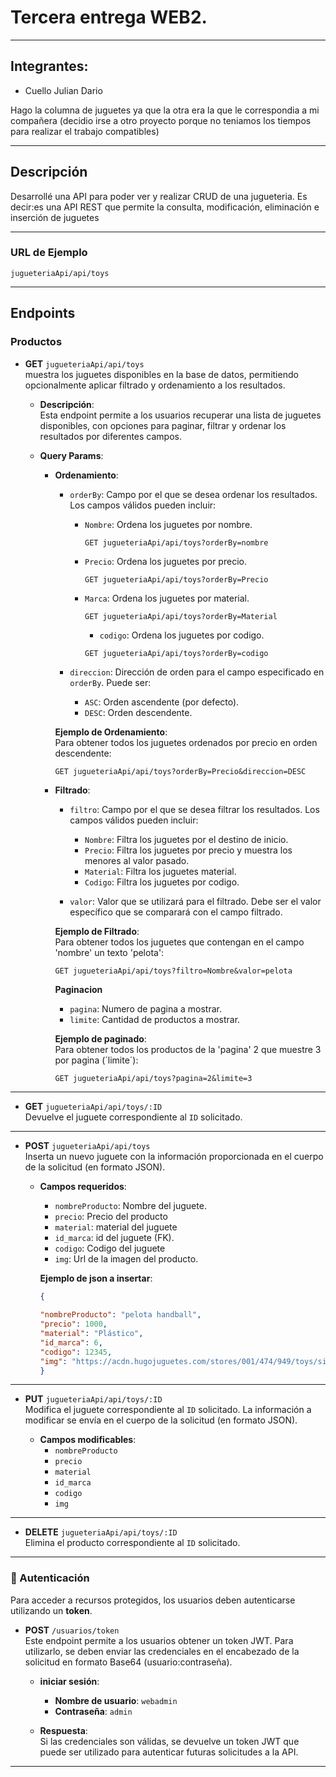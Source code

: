 # Tercera entrega WEB2.

---

## Integrantes:

- Cuello Julian Dario

Hago la columna de juguetes ya que la otra era la que le correspondia a mi compañera (decidio irse a otro proyecto porque no teniamos los tiempos para realizar el trabajo compatibles)


---

## Descripción

Desarrollé una API para poder ver y realizar CRUD de una jugueteria.
Es decir:es una API REST que permite la consulta, modificación, eliminación e inserción de juguetes

---

### URL de Ejemplo

`jugueteriaApi/api/toys`

---

## Endpoints

### Productos

- **GET** `jugueteriaApi/api/toys`  
  muestra los juguetes disponibles en la base de datos, permitiendo opcionalmente aplicar filtrado y ordenamiento a los resultados.

  - **Descripción**:  
    Esta endpoint permite a los usuarios recuperar una lista de juguetes disponibles, con opciones para paginar, filtrar y ordenar los resultados por diferentes campos.

  - **Query Params**:

    - **Ordenamiento**:

      - `orderBy`: Campo por el que se desea ordenar los resultados. Los campos válidos pueden incluir:

        - `Nombre`: Ordena los juguetes por nombre.
          ```http
          GET jugueteriaApi/api/toys?orderBy=nombre
          ```
        - `Precio`: Ordena los juguetes por precio.
          ```http
          GET jugueteriaApi/api/toys?orderBy=Precio
          ```
        - `Marca`: Ordena los juguetes por material.
          ```http
          GET jugueteriaApi/api/toys?orderBy=Material
          ```
          - `codigo`: Ordena los juguetes por codigo.
          ```http
          GET jugueteriaApi/api/toys?orderBy=codigo
          ```

      - `direccion`: Dirección de orden para el campo especificado en `orderBy`. Puede ser:
        - `ASC`: Orden ascendente (por defecto).
        - `DESC`: Orden descendente.

      **Ejemplo de Ordenamiento**:  
      Para obtener todos los juguetes ordenados por precio en orden descendente:

      ```http
      GET jugueteriaApi/api/toys?orderBy=Precio&direccion=DESC
      ```

    - **Filtrado**:

      - `filtro`: Campo por el que se desea filtrar los resultados. Los campos válidos pueden incluir:

        - `Nombre`: Filtra los juguetes por el destino de inicio.
        - `Precio`: Filtra los juguetes por precio y muestra los menores al valor pasado.
        - `Material`: Filtra los juguetes material.
        - `Codigo`: Filtra los juguetes por codigo.

      - `valor`: Valor que se utilizará para el filtrado. Debe ser el valor específico que se comparará con el campo filtrado.

      **Ejemplo de Filtrado**:  
      Para obtener todos los juguetes que contengan en el campo 'nombre' un texto 'pelota':

      ```http
      GET jugueteriaApi/api/toys?filtro=Nombre&valor=pelota
      ```

      **Paginacion**

      - `pagina`: Numero de pagina a mostrar.
      - `limite`: Cantidad de productos a mostrar.

      **Ejemplo de paginado**:  
      Para obtener todos los productos de la 'pagina' 2 que muestre 3 por pagina (´limite´):

      ```http
      GET jugueteriaApi/api/toys?pagina=2&limite=3
      ```

---

- **GET** `jugueteriaApi/api/toys/:ID`  
  Devuelve el juguete correspondiente al `ID` solicitado.

---

- **POST** `jugueteriaApi/api/toys`  
  Inserta un nuevo juguete con la información proporcionada en el cuerpo de la solicitud (en formato JSON).

  - **Campos requeridos**:

    - `nombreProducto`: Nombre del juguete.
    - `precio`: Precio del producto
    - `material`: material del juguete
    - `id_marca`: id del juguete (FK).
    - `codigo`: Codigo del juguete
    - `img`: Url de la imagen del producto.

    **Ejemplo de json a insertar**:

    ```json
    {
     
    "nombreProducto": "pelota handball",
    "precio": 1000,
    "material": "Plástico",
    "id_marca": 6,
    "codigo": 12345,
    "img": "https://acdn.hugojuguetes.com/stores/001/474/949/toys/sin-titulo-1101-1347hfst3tyhgeg-640-0.webp"
    }
    ```

---

- **PUT** `jugueteriaApi/api/toys/:ID`  
  Modifica el juguete correspondiente al `ID` solicitado. La información a modificar se envía en el cuerpo de la solicitud (en formato JSON).

  - **Campos modificables**:
    - `nombreProducto`
    - `precio`
    - `material`
    - `id_marca`
    - `codigo`
    - `img`

---

- **DELETE** `jugueteriaApi/api/toys/:ID`  
  Elimina el producto correspondiente al `ID` solicitado.

---

### 🔐 Autenticación

Para acceder a recursos protegidos, los usuarios deben autenticarse utilizando un **token**.

- **POST** `/usuarios/token`  
  Este endpoint permite a los usuarios obtener un token JWT. Para utilizarlo, se deben enviar las credenciales en el encabezado de la solicitud en formato Base64 (usuario:contraseña).

  - **iniciar sesión**:

    - **Nombre de usuario**: `webadmin`
    - **Contraseña**: `admin`

  - **Respuesta**:  
    Si las credenciales son válidas, se devuelve un token JWT que puede ser utilizado para autenticar futuras solicitudes a la API.

---
